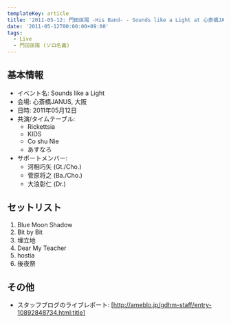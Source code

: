```yaml
---
templateKey: article
title: '2011-05-12: 門田匡陽 -His Band- - Sounds like a Light at 心斎橋JANUS'
date: '2011-05-12T00:00:00+09:00'
tags:
  - Live
  - 門田匡陽 (ソロ名義)
---
```

## 基本情報

* イベント名: Sounds like a Light
* 会場: 心斎橋JANUS, 大阪
* 日時: 2011年05月12日
* 共演/タイムテーブル:
  * Rickettsia
  * KIDS
  * Co shu Nie
  * あすなろ
* サポートメンバー:
  * 河相巧矢 (Gt./Cho.)
  * 菅原将之 (Ba./Cho.)
  * 大浪彰仁 (Dr.)

## セットリスト

1. Blue Moon Shadow
1. Bit by Bit
1. 埋立地
1. Dear My Teacher
1. hostia
1. 後夜祭

## その他

* スタッフブログのライブレポート: [http://ameblo.jp/gdhm-staff/entry-10892848734.html:title]
